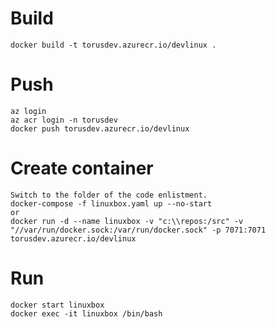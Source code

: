 # Build
    docker build -t torusdev.azurecr.io/devlinux .

# Push
    az login
    az acr login -n torusdev
    docker push torusdev.azurecr.io/devlinux

# Create container
    Switch to the folder of the code enlistment.
    docker-compose -f linuxbox.yaml up --no-start
    or
    docker run -d --name linuxbox -v "c:\\repos:/src" -v "//var/run/docker.sock:/var/run/docker.sock" -p 7071:7071 torusdev.azurecr.io/devlinux
    
# Run
    docker start linuxbox
    docker exec -it linuxbox /bin/bash
